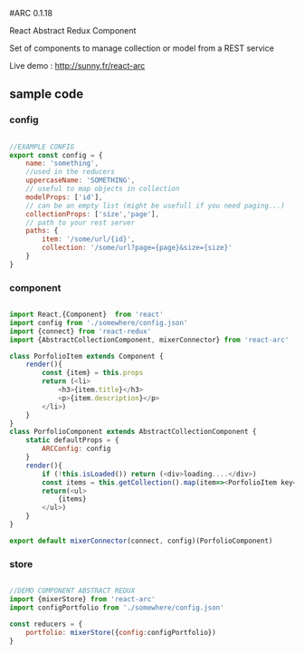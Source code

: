 #ARC 0.1.18

React Abstract Redux Component

Set of components to manage collection or model from a REST service

Live demo : http://sunny.fr/react-arc


## sample code

### config

```javascript

//EXAMPLE CONFIG
export const config = {
    name: 'something',
    //used in the reducers
    uppercaseName: 'SOMETHING',
    // useful to map objects in collection
    modelProps: ['id'],
    // can be an empty list (might be usefull if you need paging...)
    collectionProps: ['size','page'],
    // path to your rest server
    paths: {
        item: '/some/url/{id}',
        collection: '/some/url?page={page}&size={size}'
    }
}

```

### component

```javascript

import React,{Component}  from 'react'
import config from './somewhere/config.json'
import {connect} from 'react-redux'
import {AbstractCollectionComponent, mixerConnector} from 'react-arc'

class PorfolioItem extends Component {
    render(){
        const {item} = this.props
        return (<li>
            <h3>{item.title}</h3>
            <p>{item.description}</p>
        </li>)
    }
}
class PorfolioComponent extends AbstractCollectionComponent {
    static defaultProps = {
        ARCConfig: config
    }
    render(){
        if (!this.isLoaded()) return (<div>loading....</div>)
        const items = this.getCollection().map(item=><PorfolioItem key={item.id} item={item} />)
        return(<ul>
            {items}
        </ul>)
    }
}

export default mixerConnector(connect, config)(PorfolioComponent)

```

### store

```javascript

//DEMO COMPONENT ABSTRACT REDUX
import {mixerStore} from 'react-arc'
import configPortfolio from './somewhere/config.json'

const reducers = {
    portfolio: mixerStore({config:configPortfolio})
}

```
